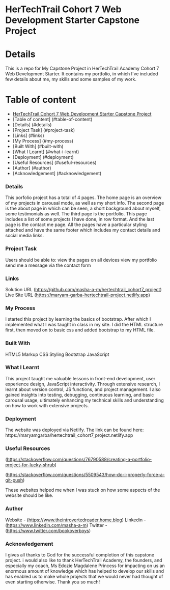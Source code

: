 # HerTechTrail Cohort 7 Web Development Starter Capstone Project

# Details
This is a repo for My Capstone Project in HerTechTrail Academy Cohort 7 Web Development Starter. It contains my portfolio, in which I've included few details about me, my skills and some samples of my work. 


# Table of content

- [ HerTechTrail Cohort 7 Web Development Starter Capstone Project](#hertechtrail-cohort-7-web-development-starter-capstone-project)
- [Table of content] (#table-of-content)
- [Details] (#details)
- [Project Task] (#project-task)
- [Links] (#links)
- [My Process] (#my-process)
- [Built With] (#built-with)
- [What I Learnt] (#what-i-learnt)
- [Deployment] (#deployment)
- [Useful Resources] (#useful-resources)
- [Author] (#author)
- [Acknowledgement] (#acknowledgement)

### Details
This porfolio project has a total of 4 pages. The home page is an overview of my projects in carousal mode, as well as my short info. The second page is the about page in which can be seen, a short background about myself, some testimonials as well. The third page is the portfolio. This page includes a list of some projects I have done, in row format. And the last page is the contact me page. All the pages have a particular styling attached and have the same footer which includes my contact details and social media links. 

### Project Task
Users should be able to:
view the pages on all devices
view my portfolio
send me a message via the contact form


### Links
Solution URL (https://github.com/masha-a-m/hertechtrail_cohort7_project)
Live Site URL (https://maryam-garba-hertechtrail-project.netlify.app)

### My Process
I started this project by learning the basics of bootstrap. After which I implemented what I was taught in class in my site. I did the HTML structure first, then moved on to basic css and added bootstrap to my HTML file. 

### Built With
HTML5 Markup
CSS Styling
Bootstrap
JavaScript


### What I Learnt
This project taught me valuable lessons in front-end development, user experience design, JavaScript interactivity. Through extensive research, I learnt about version control, JS functions, and project management. I also gained insights into testing, debugging, continuous learning, and basic carousal usage, ultimately enhancing my technical skills and understanding on how to work with extensive projects.

### Deployment
The website was deployed via Netlify. The link can be found here:
 https://maryamgarba/hertechtrail_cohort7_project.netlify.app


### Useful Resources
(https://stackoverflow.com/questions/76790588/creating-a-portfolio-project-for-lucky-shrub)

(https://stackoverflow.com/questions/5509543/how-do-i-properly-force-a-git-push)

These websites helped me when I was stuck on how some aspects of the website should be like.

### Author
Website -  (https://www.theintrovertedreader.home.blog)
Linkedin - (https://www.linkedin.com/masha-a-m)
Twitter - (https://www.twitter.com/bookoverboys)

### Acknowledgement
I gives all thanks to God for the successful completion of this capstone project. i would also like to thank HerTechTrail Academy, the founders, and especially my coach, Ms Edozie Magdalene Princess for impacting on us an enormous amount of knowledge which has helped to develop our skills and has enabled us to make whole projects that we would never had thought of even starting otherwise. Thank you so much!
 
